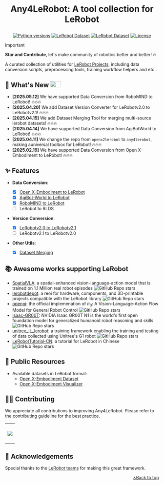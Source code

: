 <h1 align="center">
    <p>Any4LeRobot: A tool collection for LeRobot</p>
</h1>

<div align="center">

[![Python versions](https://img.shields.io/pypi/pyversions/lerobot)](https://www.python.org/downloads/)
[![LeRobot Dataset](https://img.shields.io/badge/dynamic/json?url=https://api.github.com/repos/tavish9/any4lerobot/commits?per_page=1&query=$[0].commit.committer.date&label=LeRobot&color=blue)](https://github.com/huggingface/lerobot)
[![LeRobot Dataset](https://img.shields.io/badge/LeRobot%20Dataset-v2.1-ff69b4.svg)](https://github.com/huggingface/lerobot/pull/711)
[![License](https://img.shields.io/badge/License-MIT-green.svg)](https://opensource.org/licenses/MIT)

</div>

> [!IMPORTANT]
>
> **Star and Contribute**, let's make community of robotics better and better! 🔥

A curated collection of utilities for [LeRobot Projects](https://github.com/huggingface/lerobot), including data conversion scripts, preprocessing tools, training workflow helpers and etc..

## 🚀 What's New <a><img width="35" height="20" src="https://user-images.githubusercontent.com/12782558/212848161-5e783dd6-11e8-4fe0-bbba-39ffb77730be.png"></a>

- **\[2025.05.12\]** We have supported Data Conversion from RoboMIND to LeRobot! 🔥🔥🔥
- **\[2025.04.20\]** We add Dataset Version Converter for LeRobotv2.0 to LeRobotv2.1! 🔥🔥🔥
- **\[2025.04.15\]** We add Dataset Merging Tool for merging multi-source lerobot datasets! 🔥🔥🔥
- **\[2025.04.14\]** We have supported Data Conversion from AgiBotWorld to LeRobot! 🔥🔥🔥
- **\[2025.04.11\]** We change the repo from `openx2lerobot` to `any4lerobot`, making a ​​universal toolbox for LeRobot​​! 🔥🔥🔥
- **\[2025.02.19\]** We have supported Data Conversion from Open X-Embodiment to LeRobot! 🔥🔥🔥

## ✨ Features

- ​**​Data Conversion​**​:

  - [x] [Open X-Embodiment to LeRobot](./openx2lerobot/README.md)
  - [x] [AgiBot-World to LeRobot](./agibot2lerobot/README.md)
  - [x] [RoboMIND to LeRobot](./robomind2lerobot/README.md)
  - [ ] LeRobot to RLDS

- ​**Version Conversion​**​:

  - [x] [LeRobotv2.0 to LeRobotv2.1](./utils/version_convert/README.md)
  - [ ] LeRobotv2.1 to LeRobotv2.0

- **Other Utils**:
  - [x] [Dataset Merging](./utils/dataset_merging/README.md)

## 📚 Awesome works supporting LeRobot

- [SpatialVLA](https://github.com/SpatialVLA/SpatialVLA): a spatial-enhanced vision-language-action model that is trained on 1.1 Million real robot episodes ![GitHub Repo stars](https://img.shields.io/github/stars/SpatialVLA/SpatialVLA)
- [lerobotdepot](https://github.com/maximilienroberti/lerobotdepot): a reoi for hardware, components, and 3D-printable projects compatible with the LeRobot library ![GitHub Repo stars](https://img.shields.io/github/stars/maximilienroberti/lerobotdepot)
- [openpi](https://github.com/Physical-Intelligence/openpi): the official implemenation of $π_0$: A Vision-Language-Action Flow Model for General Robot Control ![GitHub Repo stars](https://img.shields.io/github/stars/Physical-Intelligence/openpi)
- [Isaac-GR00T](https://github.com/NVIDIA/Isaac-GR00T): NVIDIA Isaac GR00T N1 is the world's first open foundation model for generalized humanoid robot reasoning and skills ![GitHub Repo stars](https://img.shields.io/github/stars/NVIDIA/Isaac-GR00T)
- [unitree_IL_lerobot](https://github.com/unitreerobotics/unitree_IL_lerobot): a training framework enabling the training and testing of data collected using Unitree's G1 robot ![GitHub Repo stars](https://img.shields.io/github/stars/unitreerobotics/unitree_IL_lerobot)
- [LeRobotTutorial-CN](https://github.com/CSCSX/LeRobotTutorial-CN): a tutorial for LeRobot in Chinese ![GitHub Repo stars](https://img.shields.io/github/stars/CSCSX/LeRobotTutorial-CN)

## 📂 Public Resources

- Available datasets in LeRobot format:
  - [Open X-Embodiment Dataset](https://huggingface.co/IPEC-COMMUNITY)
  - [Open X-Embodiment Visualizer](https://huggingface.co/spaces/IPEC-COMMUNITY/openx_dataset_lerobot_v2.0)

## 👷‍♂️ Contributing

We appreciate all contributions to improving Any4LeRobot. Please refer to the contributing guideline for the best practice.

<a href="https://github.com/Tavish9/any4lerobot/graphs/contributors" target="_blank">
  <table>
    <tr>
      <th colspan="2">
        <br><img src="https://contrib.rocks/image?repo=tavish9/any4lerobot"><br><br>
      </th>
    </tr>
  </table>
</a>

## 🤝 Acknowledgements

Special thanks to the [LeRobot teams](https://github.com/huggingface/lerobot) for making this great framework.

<p align="right"><a href="#top">🔝Back to top</a></p>
